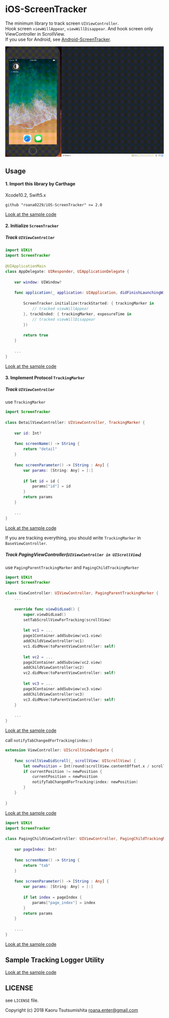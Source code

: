 # iOS-ScreenTracker

The minimum library to track screen `UIViewController`.  
Hook screen `viewWillAppear`, `viewWillDisappear`. And hook screen only ViewController in ScrollView.  
If you use for Android, see [Android-ScreenTracker](https://github.com/roana0229/Android-ScreenTracker).

![demo](https://raw.githubusercontent.com/roana0229/iOS-ScreenTracker/master/demo.gif)

## Usage

#### 1. Import this library by Carthage

Xcode10.2, Swift5.x

```
github "roana0229/iOS-ScreenTracker" >= 2.0
```

[Look at the sample code](https://github.com/roana0229/iOS-ScreenTracker/blob/master/iOS-ScreenTrackerExample/Cartfile)

#### 2. Initialize `ScreenTracker`

##### Track `UIViewController`

```.swift
import UIKit
import ScreenTracker

@UIApplicationMain
class AppDelegate: UIResponder, UIApplicationDelegate {

    var window: UIWindow?

    func application(_ application: UIApplication, didFinishLaunchingWithOptions launchOptions: [UIApplicationLaunchOptionsKey: Any]?) -> Bool {

        ScreenTracker.initialize(trackStarted: { trackingMarker in
            // tracked viewWillAppear
        }, trackEnded: { trackingMarker, exposureTime in
            // tracked viewWillDisappear
        })

        return true
    }

    ...
}
```

[Look at the sample code](https://github.com/roana0229/iOS-ScreenTracker/blob/master/iOS-ScreenTrackerExample/iOS-ScreenTrackerExample/AppDelegate.swift#L20)


#### 3. Implement Protocol `TrackingMarker`

##### Track `UIViewController`

use `TrackingMarker`

```.swift
import ScreenTracker

class DetailViewController: UIViewController, TrackingMarker {

    var id: Int?

    func screenName() -> String {
        return "detail"
    }

    func screenParameter() -> [String : Any] {
        var params: [String: Any] = [:]

        if let id = id {
            params["id"] = id
        }
        return params
    }

    ...
}
```

[Look at the sample code](https://github.com/roana0229/iOS-ScreenTracker/blob/master/iOS-ScreenTrackerExample/iOS-ScreenTrackerExample/DetailViewController.swift#L12)

If you are tracking everything, you should write `TrackingMarker` in `BaseViewController`.


##### Track PagingViewController(`UIViewController in UIScrollView`)

use `PagingParentTrackingMarker` and `PagingChildTrackingMarker`

```.swift
import UIKit
import ScreenTracker

class ViewController: UIViewController, PagingParentTrackingMarker {
    ...

    override func viewDidLoad() {
        super.viewDidLoad()
        setTabScrollViewForTracking(scrollView)

        let vc1 = ...
        page1Container.addSubview(vc1.view)
        addChildViewController(vc1)
        vc1.didMove(toParentViewController: self)

        let vc2 = ...
        page2Container.addSubview(vc2.view)
        addChildViewController(vc2)
        vc2.didMove(toParentViewController: self)

        let vc3 = ...
        page3Container.addSubview(vc3.view)
        addChildViewController(vc3)
        vc3.didMove(toParentViewController: self)
    }

    ...
}
```

[Look at the sample code](https://github.com/roana0229/iOS-ScreenTracker/blob/master/iOS-ScreenTrackerExample/iOS-ScreenTrackerExample/ViewController.swift#L12)

call `notifyTabChangedForTracking(index:)`

```.swift
extension ViewController: UIScrollViewDelegate {

    func scrollViewDidScroll(_ scrollView: UIScrollView) {
        let newPosition = Int(round(scrollView.contentOffset.x / scrollView.bounds.width))
        if currentPosition != newPosition {
            currentPosition = newPosition
            notifyTabChangedForTracking(index: newPosition)
        }
    }

}
```

[Look at the sample code](https://github.com/roana0229/iOS-ScreenTracker/blob/master/iOS-ScreenTrackerExample/iOS-ScreenTrackerExample/ViewController.swift#L111)


```.swift
import UIKit
import ScreenTracker

class PagingChildViewController: UIViewController, PagingChildTrackingMarker {

    var pageIndex: Int!

    func screenName() -> String {
        return "tab"
    }

    func screenParameter() -> [String : Any] {
        var params: [String: Any] = [:]

        if let index = pageIndex {
            params["page_index"] = index
        }
        return params
    }

    ....
}
```

[Look at the sample code](https://github.com/roana0229/iOS-ScreenTracker/blob/master/iOS-ScreenTrackerExample/iOS-ScreenTrackerExample/PagingChildViewController.swift#L12)


## Sample Tracking Logger Utility

[Look at the sample code](https://github.com/roana0229/iOS-ScreenTracker/blob/master/iOS-ScreenTrackerExample/iOS-ScreenTrackerExample/TrackingLogger.swift)


## LICENSE

see `LICENSE` file.

Copyright (c) 2018 Kaoru Tsutsumishita <roana.enter@gmail.com>
